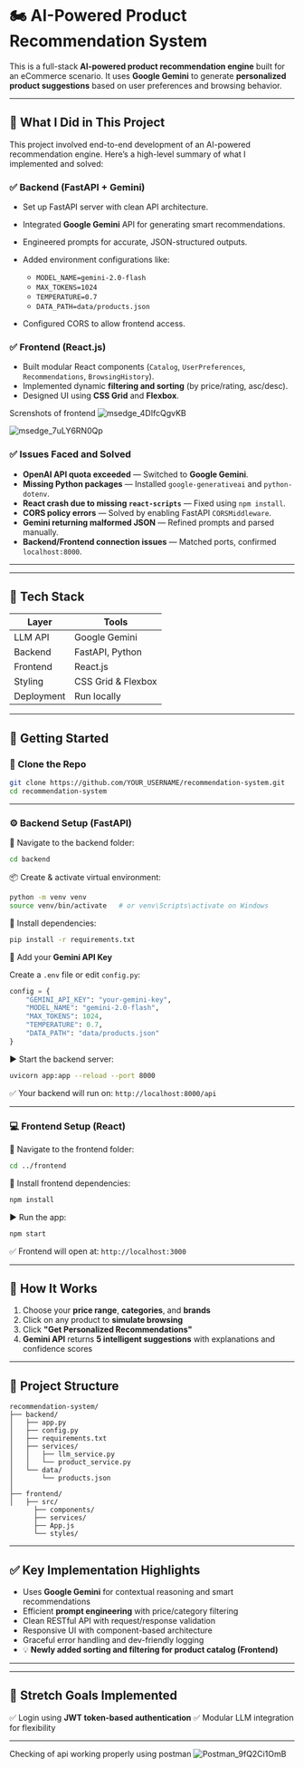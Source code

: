 # 🏍️ AI-Powered Product Recommendation System

This is a full-stack **AI-powered product recommendation engine** built for an eCommerce scenario. It uses **Google Gemini** to generate **personalized product suggestions** based on user preferences and browsing behavior.

---

## 📖 What I Did in This Project

This project involved end-to-end development of an AI-powered recommendation engine. Here’s a high-level summary of what I implemented and solved:

### ✅ Backend (FastAPI + Gemini)

* Set up FastAPI server with clean API architecture.
* Integrated **Google Gemini** API for generating smart recommendations.
* Engineered prompts for accurate, JSON-structured outputs.
* Added environment configurations like:

  * `MODEL_NAME=gemini-2.0-flash`
  * `MAX_TOKENS=1024`
  * `TEMPERATURE=0.7`
  * `DATA_PATH=data/products.json`
* Configured CORS to allow frontend access.

### ✅ Frontend (React.js)

* Built modular React components (`Catalog`, `UserPreferences`, `Recommendations`, `BrowsingHistory`).
* Implemented dynamic **filtering and sorting** (by price/rating, asc/desc).
* Designed UI using **CSS Grid** and **Flexbox**.

Screnshots of frontend
![msedge_4DIfcQgvKB](https://github.com/user-attachments/assets/2a820a40-14b3-4694-b636-01296395b079)


![msedge_7uLY6RN0Qp](https://github.com/user-attachments/assets/bd840da9-cd79-4da1-aba0-7c1ed228b117)


### ✅ Issues Faced and Solved

* **OpenAI API quota exceeded** — Switched to **Google Gemini**.
* **Missing Python packages** — Installed `google-generativeai` and `python-dotenv`.
* **React crash due to missing `react-scripts`** — Fixed using `npm install`.
* **CORS policy errors** — Solved by enabling FastAPI `CORSMiddleware`.
* **Gemini returning malformed JSON** — Refined prompts and parsed manually.
* **Backend/Frontend connection issues** — Matched ports, confirmed `localhost:8000`.

---



---

## 🧰 Tech Stack

| Layer      | Tools              |
| ---------- | ------------------ |
| LLM API    | Google Gemini      |
| Backend    | FastAPI, Python    |
| Frontend   | React.js           |
| Styling    | CSS Grid & Flexbox |
| Deployment | Run locally        |

---

## 🚀 Getting Started

### 📁 Clone the Repo

```bash
git clone https://github.com/YOUR_USERNAME/recommendation-system.git
cd recommendation-system
```

---

### ⚙️ Backend Setup (FastAPI)

📍 Navigate to the backend folder:

```bash
cd backend
```

📦 Create & activate virtual environment:

```bash
python -m venv venv
source venv/bin/activate   # or venv\Scripts\activate on Windows
```

📅 Install dependencies:

```bash
pip install -r requirements.txt
```

🔑 Add your **Gemini API Key**

Create a `.env` file or edit `config.py`:

```python
config = {
    "GEMINI_API_KEY": "your-gemini-key",
    "MODEL_NAME": "gemini-2.0-flash",
    "MAX_TOKENS": 1024,
    "TEMPERATURE": 0.7,
    "DATA_PATH": "data/products.json"
}
```

▶️ Start the backend server:

```bash
uvicorn app:app --reload --port 8000
```

✅ Your backend will run on: `http://localhost:8000/api`

---

### 💻 Frontend Setup (React)

📍 Navigate to the frontend folder:

```bash
cd ../frontend
```

📅 Install frontend dependencies:

```bash
npm install
```

▶️ Run the app:

```bash
npm start
```

✅ Frontend will open at: `http://localhost:3000`

---

## 🧪 How It Works

1. Choose your **price range**, **categories**, and **brands**
2. Click on any product to **simulate browsing**
3. Click **"Get Personalized Recommendations"**
4. **Gemini API** returns **5 intelligent suggestions** with explanations and confidence scores

---

## 📂 Project Structure

```
recommendation-system/
├── backend/
│   ├── app.py
│   ├── config.py
│   ├── requirements.txt
│   ├── services/
│   │   ├── llm_service.py
│   │   └── product_service.py
│   └── data/
│       └── products.json
│
├── frontend/
│   ├── src/
      ├── components/
      ├── services/
      ├── App.js
      └── styles/

```

---

## ✅ Key Implementation Highlights

* Uses **Google Gemini** for contextual reasoning and smart recommendations
* Efficient **prompt engineering** with price/category filtering
* Clean RESTful API with request/response validation
* Responsive UI with component-based architecture
* Graceful error handling and dev-friendly logging
* 💡 **Newly added sorting and filtering for product catalog (Frontend)**

---


---

## 🌟 Stretch Goals Implemented

✅ Login using **JWT token-based authentication**
✅ Modular LLM integration for flexibility

---

Checking of api working properly using postman
![Postman_9fQ2Ci1OmB](https://github.com/user-attachments/assets/99d437bb-2fae-4695-8166-b177dbc77ff1)






